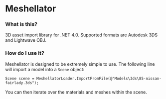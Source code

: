 # Meshellator

### What is this?

3D asset import library for .NET 4.0. Supported formats are Autodesk 3DS and Lightwave OBJ.

### How do I use it?

Meshellator is designed to be extremely simple to use. The following line will import a model into a `Scene` object:

	Scene scene = MeshellatorLoader.ImportFromFile(@"Models\3ds\85-nissan-fairlady.3ds");

You can then iterate over the materials and meshes within the scene.